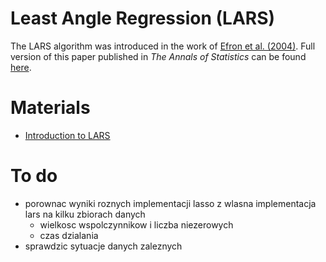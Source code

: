 # Least Angle Regression (LARS)

The LARS algorithm was introduced in the work of [Efron et al. (2004)](https://arxiv.org/abs/math/0406456). Full version of this paper published in *The Annals of Statistics* can be found [here](paper.pdf).

# Materials

- [Introduction to LARS](https://b-thi.github.io/pdfs/LARS.pdf)

# To do

- porownac wyniki roznych implementacji lasso z wlasna implementacja lars na kilku zbiorach danych
    - wielkosc wspolczynnikow i liczba niezerowych
    - czas dzialania
- sprawdzic sytuacje danych zaleznych